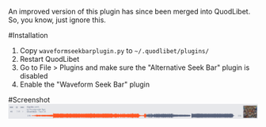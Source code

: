 An improved version of this plugin has since been merged into QuodLibet. So, you know, just ignore this.

#Installation
1. Copy `waveformseekbarplugin.py` to `~/.quodlibet/plugins/`
2. Restart QuodLibet
3. Go to File > Plugins and make sure the "Alternative Seek Bar" plugin is disabled
4. Enable the "Waveform Seek Bar" plugin

#Screenshot
![screenshot](screenshot-1.png)
